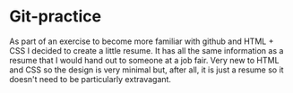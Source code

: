 # Git-practice
As part of an exercise to become more familiar with github and HTML + CSS I decided to create a little resume. 
It has all the same information as a resume that I would hand out to someone at a job fair.
Very new to HTML and CSS so the design is very minimal but, after all, it is just a resume so it doesn't need to be particularly extravagant.
